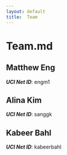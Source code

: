 ```yaml
---
layout: default
title:  Team
---
```


# Team.md


## Matthew Eng
***UCI Net ID***: engm1

## Alina Kim
***UCI Net ID***: sanggk

## Kabeer Bahl
***UCI Net ID***: kabeerbahl

